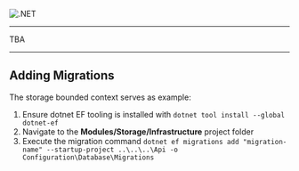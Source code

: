 ![.NET](https://github.com/chrishanzlik/FoodVault/workflows/.NET/badge.svg)

--------

TBA

--------

## Adding Migrations
The storage bounded context serves as example:
1. Ensure dotnet EF tooling is installed with
    ```dotnet tool install --global dotnet-ef```
2. Navigate to the **Modules/Storage/Infrastructure** project folder
3. Execute the migration command
    ```dotnet ef migrations add "migration-name" --startup-project ..\..\..\Api -o Configuration\Database\Migrations```
